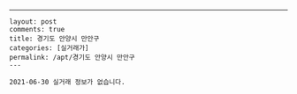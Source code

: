 ---
    layout: post
    comments: true
    title: 경기도 안양시 만안구
    categories: [실거래가]
    permalink: /apt/경기도 안양시 만안구
    ---

    2021-06-30 실거래 정보가 없습니다.

    